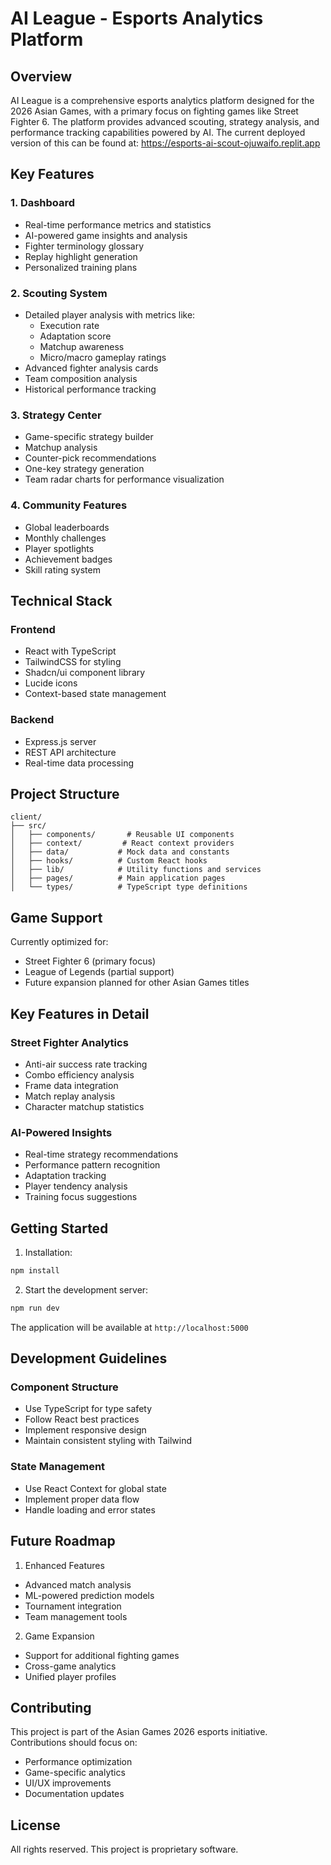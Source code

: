 
# AI League - Esports Analytics Platform

## Overview
AI League is a comprehensive esports analytics platform designed for the 2026 Asian Games, with a primary focus on fighting games like Street Fighter 6. The platform provides advanced scouting, strategy analysis, and performance tracking capabilities powered by AI. The current deployed version of this can be found at: https://esports-ai-scout-ojuwaifo.replit.app


## Key Features

### 1. Dashboard
- Real-time performance metrics and statistics
- AI-powered game insights and analysis
- Fighter terminology glossary
- Replay highlight generation
- Personalized training plans

### 2. Scouting System
- Detailed player analysis with metrics like:
  - Execution rate
  - Adaptation score
  - Matchup awareness
  - Micro/macro gameplay ratings
- Advanced fighter analysis cards
- Team composition analysis
- Historical performance tracking

### 3. Strategy Center
- Game-specific strategy builder
- Matchup analysis
- Counter-pick recommendations
- One-key strategy generation
- Team radar charts for performance visualization

### 4. Community Features
- Global leaderboards
- Monthly challenges
- Player spotlights
- Achievement badges
- Skill rating system

## Technical Stack

### Frontend
- React with TypeScript
- TailwindCSS for styling
- Shadcn/ui component library
- Lucide icons
- Context-based state management

### Backend
- Express.js server
- REST API architecture
- Real-time data processing

## Project Structure
```
client/
├── src/
│   ├── components/       # Reusable UI components
│   ├── context/         # React context providers
│   ├── data/           # Mock data and constants
│   ├── hooks/          # Custom React hooks
│   ├── lib/            # Utility functions and services
│   ├── pages/          # Main application pages
│   └── types/          # TypeScript type definitions
```

## Game Support
Currently optimized for:
- Street Fighter 6 (primary focus)
- League of Legends (partial support)
- Future expansion planned for other Asian Games titles

## Key Features in Detail

### Street Fighter Analytics
- Anti-air success rate tracking
- Combo efficiency analysis
- Frame data integration
- Match replay analysis
- Character matchup statistics

### AI-Powered Insights
- Real-time strategy recommendations
- Performance pattern recognition
- Adaptation tracking
- Player tendency analysis
- Training focus suggestions

## Getting Started

1. Installation:
```bash
npm install
```

2. Start the development server:
```bash
npm run dev
```

The application will be available at `http://localhost:5000`

## Development Guidelines

### Component Structure
- Use TypeScript for type safety
- Follow React best practices
- Implement responsive design
- Maintain consistent styling with Tailwind

### State Management
- Use React Context for global state
- Implement proper data flow
- Handle loading and error states

## Future Roadmap

1. Enhanced Features
- Advanced match analysis
- ML-powered prediction models
- Tournament integration
- Team management tools

2. Game Expansion
- Support for additional fighting games
- Cross-game analytics
- Unified player profiles

## Contributing
This project is part of the Asian Games 2026 esports initiative. Contributions should focus on:
- Performance optimization
- Game-specific analytics
- UI/UX improvements
- Documentation updates

## License
All rights reserved. This project is proprietary software.

